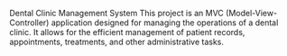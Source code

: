 Dental Clinic Management System
This project is an MVC (Model-View-Controller) application designed for managing the operations of a dental clinic. It allows for the efficient management of patient records, appointments, treatments, and other administrative tasks.
